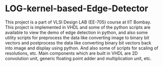 # LOG-kernel-based-Edge-Detector
This project is a part of VLSI Design LAB (EE-705) course at IIT Bombay. This project is implemented in VHDL and some of the python scripts are available to view the demo of edge detection in python, and also some utility scripts for preprocess the data like converting image to binary bit vectors and postprocess the data like converting binary bit vectors  back into image and display using python. And also some of scripts for scaling of resolutions, etc. Main components which are built in VHDL are 2D convolution unit, generic floating point adder and multiplication unit, etc.
